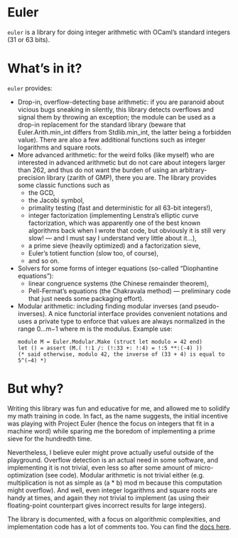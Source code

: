# Euler

`euler` is a library for doing integer arithmetic with OCaml’s standard integers (31 or 63 bits). 

# What’s in it?

`euler` provides:

- Drop-in, overflow-detecting base arithmetic:
  if you are paranoid about vicious bugs sneaking in silently, this library detects overflows and signal them by throwing an exception; the module can be used as a drop-in replacement for the standard library (beware that Euler.Arith.min_int differs from Stdlib.min_int, the latter being a forbidden value). There are also a few additional functions such as integer logarithms and square roots.
- More advanced arithmetic:
  for the weird folks (like myself) who are interested in advanced arithmetic but do not care about integers larger than 262, and thus do not want the burden of using an arbitrary-precision library (zarith of GMP), there you are. The library provides some classic functions such as
  - the GCD,
  - the Jacobi symbol,
  - primality testing (fast and deterministic for all 63-bit integers!),
  - integer factorization (implementing Lenstra’s elliptic curve factorization, which was apparently one of the best known algorithms back when I wrote that code, but obviously it is still very slow! — and I must say I understand very little about it…),
  - a prime sieve (heavily optimized) and a factorization sieve,
  - Euler’s totient function (slow too, of course),
  - and so on.
- Solvers for some forms of integer equations (so-called “Diophantine equations”):
  - linear congruence systems (the Chinese remainder theorem),
  - Pell-Fermat’s equations (the Chakravala method) — preliminary code that just needs some packaging effort).
- Modular arithmetic:
    including finding modular inverses (and pseudo-inverses). A nice functorial interface provides convenient notations and uses a private type to enforce that values are always normalized in the range 0…m−1 where m is the modulus. Example use:
    ```{ocaml}
    module M = Euler.Modular.Make (struct let modulo = 42 end)
    let () = assert (M.( !:1 /: (!:33 +: !:4) = !:5 **:(-4) ))
    (* said otherwise, modulo 42, the inverse of (33 + 4) is equal to 5^(−4) *)
    ```

# But why?

Writing this library was fun and educative for me, and allowed me to solidify my math training in code. In fact, as the name suggests, the initial incentive was playing with Project Euler (hence the focus on integers that fit in a machine word) while sparing me the boredom of implementing a prime sieve for the hundredth time.

Nevertheless, I believe euler might prove actually useful outside of the playground. Overflow detection is an actual need in some software, and implementing it is not trivial, even less so after some amount of micro-optimization (see code). Modular arithmetic is not trivial either (e.g. multiplication is not as simple as (a * b) mod m because this computation might overflow). And well, even integer logarithms and square roots are handy at times, and again they not trivial to implement (as using their floating-point counterpart gives incorrect results for large integers).

The library is documented, with a focus on algorithmic complexities, and implementation code has a lot of comments too. You can find the [docs here](https://perso.crans.org/mevel/odoc/euler/Euler/).
